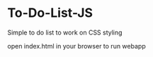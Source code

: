 # To-Do-List-JS

Simple to do list to work on CSS styling

open index.html in your browser to run webapp
